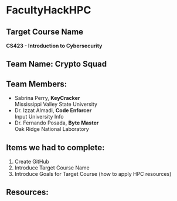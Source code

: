 # FacultyHackHPC

## Target Course Name
**CS423 - Introduction to Cybersecurity**

## Team Name: Crypto Squad

## Team Members:
- Sabrina Perry, **KeyCracker**  
  Mississippi Valley State University
- Dr. Izzat Almadi, **Code Enforcer**  
  Input University Info
- Dr. Fernando Posada, **Byte Master**  
  Oak Ridge National Laboratory

## Items we had to complete:
1. Create GitHub
2. Introduce Target Course Name
3. Introduce Goals for Target Course (how to apply HPC resources)

## Resources:

